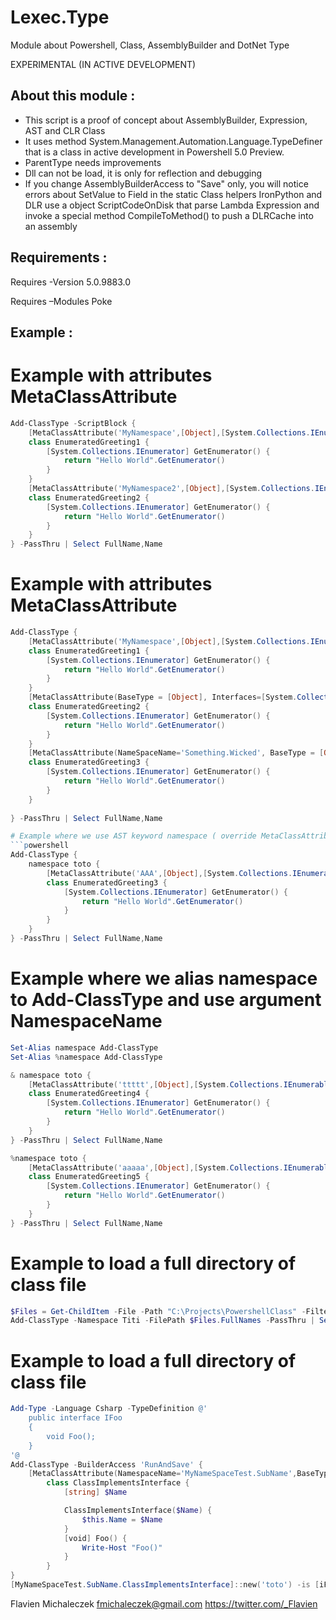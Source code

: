 Lexec.Type
===========

Module about Powershell, Class, AssemblyBuilder and DotNet Type

EXPERIMENTAL (IN ACTIVE DEVELOPMENT)

About this module :
-------------------

- This script is a proof of concept about AssemblyBuilder, Expression, AST and CLR Class
- It uses method System.Management.Automation.Language.TypeDefiner that is a class in active development in Powershell 5.0 Preview.
- ParentType needs improvements
- Dll can not be load, it is only for reflection and debugging
- If you change AssemblyBuilderAccess to "Save" only, you will notice errors about SetValue to Field in the static Class helpers
  IronPython and DLR use a object ScriptCodeOnDisk that parse Lambda Expression and invoke a special method CompileToMethod() to push a DLRCache into an assembly

Requirements :
-------------

Requires -Version 5.0.9883.0

Requires –Modules Poke

Example :
---------

# Example with attributes MetaClassAttribute
```powershell
Add-ClassType -ScriptBlock {
    [MetaClassAttribute('MyNamespace',[Object],[System.Collections.IEnumerable])]
    class EnumeratedGreeting1 {
        [System.Collections.IEnumerator] GetEnumerator() {
            return "Hello World".GetEnumerator()
        }
    }
    [MetaClassAttribute('MyNamespace2',[Object],[System.Collections.IEnumerable])]
    class EnumeratedGreeting2 {
        [System.Collections.IEnumerator] GetEnumerator() {
            return "Hello World".GetEnumerator()
        }
    }
} -PassThru | Select FullName,Name
```

# Example with attributes MetaClassAttribute
```powershell
Add-ClassType {
    [MetaClassAttribute('MyNamespace',[Object],[System.Collections.IEnumerable])]
    class EnumeratedGreeting1 {
        [System.Collections.IEnumerator] GetEnumerator() {
            return "Hello World".GetEnumerator()
        }
    }
    [MetaClassAttribute(BaseType = [Object], Interfaces=[System.Collections.IEnumerable])]
    class EnumeratedGreeting2 {
        [System.Collections.IEnumerator] GetEnumerator() {
            return "Hello World".GetEnumerator()
        }
    }
    [MetaClassAttribute(NameSpaceName='Something.Wicked', BaseType = [Object], Interfaces=([System.Collections.IEnumerable],[System.Collections.IList]))]
    class EnumeratedGreeting3 {
        [System.Collections.IEnumerator] GetEnumerator() {
            return "Hello World".GetEnumerator()
        }
    }
    
} -PassThru | Select FullName,Name

# Example where we use AST keyword namespace ( override MetaClassAttribute attribute )
```powershell
Add-ClassType {
    namespace toto {
        [MetaClassAttribute('AAA',[Object],[System.Collections.IEnumerable])]
        class EnumeratedGreeting3 {
            [System.Collections.IEnumerator] GetEnumerator() {
                return "Hello World".GetEnumerator()
            }
        }
    }
} -PassThru | Select FullName,Name
```

# Example where we alias namespace to Add-ClassType and use argument NamespaceName
```powershell
Set-Alias namespace Add-ClassType
Set-Alias %namespace Add-ClassType

& namespace toto {
    [MetaClassAttribute('ttttt',[Object],[System.Collections.IEnumerable])]
    class EnumeratedGreeting4 {
        [System.Collections.IEnumerator] GetEnumerator() {
            return "Hello World".GetEnumerator()
        }
    }
} -PassThru | Select FullName,Name

%namespace toto {
    [MetaClassAttribute('aaaaa',[Object],[System.Collections.IEnumerable])]
    class EnumeratedGreeting5 {
        [System.Collections.IEnumerator] GetEnumerator() {
            return "Hello World".GetEnumerator()
        }
    }
} -PassThru | Select FullName,Name
```

# Example to load a full directory of class file
```powershell
$Files = Get-ChildItem -File -Path "C:\Projects\PowershellClass" -Filter "*.ps1" 
Add-ClassType -Namespace Titi -FilePath $Files.FullNames -PassThru | Select FullName,Name
```

# Example to load a full directory of class file
```powershell
Add-Type -Language Csharp -TypeDefinition @'
    public interface IFoo
    {
        void Foo();
    }
'@ 
Add-ClassType -BuilderAccess 'RunAndSave' {
    [MetaClassAttribute(NamespaceName='MyNameSpaceTest.SubName',BaseType=[object],Interfaces=[IFoo])]
        class ClassImplementsInterface {
            [string] $Name

            ClassImplementsInterface($Name) {
                $this.Name = $Name
            }
            [void] Foo() {
                Write-Host "Foo()"
            }
        }
}
[MyNameSpaceTest.SubName.ClassImplementsInterface]::new('toto') -is [iFoo]
```

Flavien Michaleczek
fmichaleczek@gmail.com
https://twitter.com/_Flavien

